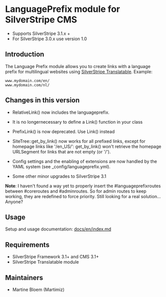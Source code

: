# LanguagePrefix module for SilverStripe CMS #

 * Supports SilverStripe 3.1.x + 
 * For SilverStripe 3.0.x use version 1.0

## Introduction ##

The Language Prefix module allows you to create links with a language prefix
for multilingual websites using [SilverStripe Translatable](https://github.com/silverstripe/silverstripe-translatable). Example:
 
	www.mydomain.com/en/
 	www.mydomain.com/nl/

## Changes in this version

 * RelativeLink() now includes the languageprefix. 
 * It is no longernecessary to define a Link() function in your class 
 * PrefixLink() is now deprecated. Use Link() instead
 * SiteTree::get_by_link() now works for all prefixed links, except for homepage links like '/en_US/': get_by_link() won't retrieve the homepage URLSegment for links that are not empty (or '/').
 
 * Config settings and the enabling of extensions are now handled by the YAML system (see _config/languageprefix.yml). 
 * Some other minor upgrades to SilverStripe 3.1 

**Note**: I haven't found a way yet to properly insert the #languageprefixroutes between #coreroutes and #adminroutes. So for admin routes to keep working, they are redefined to force priority. Still looking for a real solution… Anyone?   

## Usage

Setup and usage documentation: [docs/en/index.md](docs/en/index.md)

## Requirements ##

 * SilverStripe Framework 3.1+ and CMS 3.1+
 * SilverStripe Translatable module

## Maintainers ##

 * Martine Bloem (Martimiz) <martine at balbus dot nl>